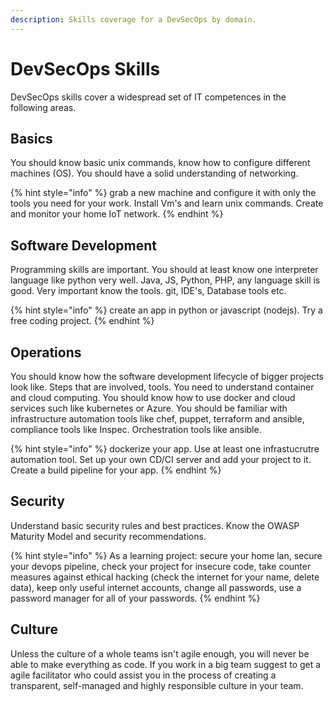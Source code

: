 ```yaml
---
description: Skills coverage for a DevSecOps by domain.
---
```


# DevSecOps Skills

DevSecOps skills cover a widespread set of IT competences in the following areas.

## Basics

You should know basic unix commands, know how to configure different machines \(OS\). You should have a solid understanding of networking.

{% hint style="info" %}
grab a new machine and configure it with only the tools you need for your work. Install Vm's and learn unix commands. Create and monitor your home IoT network.
{% endhint %}

## **Software Development**

Programming skills are important. You should at least know one interpreter language like python very well. Java, JS, Python, PHP, any language skill is good. Very important know the tools. git, IDE's, Database tools etc.

{% hint style="info" %}
create an app in python or javascript \(nodejs\). Try a free coding project.
{% endhint %}

## **Operations**

You should know how the software development lifecycle of bigger projects look like. Steps that are involved, tools. You need to understand container and cloud computing. You should know how to use docker and cloud services such like kubernetes or Azure. You should be familiar with infrastructure automation tools like chef, puppet, terraform and ansible, compliance tools like Inspec. Orchestration tools like ansible.

{% hint style="info" %}
dockerize your app. Use at least one infrastucrutre automation tool. Set up your own CD/CI server and add your project to it. Create a build pipeline for your app.
{% endhint %}

## **Security**

Understand basic security rules and best practices. Know the OWASP Maturity Model and security recommendations.

{% hint style="info" %}
As a learning project: secure your home lan, secure your devops pipeline, check your project for insecure code, take counter measures against ethical hacking \(check the internet for your name, delete data\), keep only useful internet accounts, change all passwords, use a password manager for all of your passwords.
{% endhint %}

## **Culture**

Unless the culture of a whole teams isn't agile enough, you will never be able to make everything as code. If you work in a big team suggest to get a agile facilitator who could assist you in the process of creating a transparent, self-managed and highly responsible culture in your team.



## 

